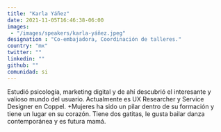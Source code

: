```yaml
---
title: "Karla Yáñez"
date: 2021-11-05T16:46:38-06:00
images: 
 - "/images/speakers/karla-yáñez.jpeg"
designation : "Co-embajadora, Coordinación de talleres."
country: "mx"
twitter: ""
linkedin: ""
github: ""
comunidad: si
---
```


Estudió psicología, marketing digital y de ahí descubrió el interesante y valioso mundo del usuario. Actualmente es UX Researcher y Service Designer en Coppel. +Mujeres ha sido un pilar dentro de su formación y tiene un lugar en su corazón. Tiene dos gatitas, le gusta bailar danza contemporánea y es futura mamá.


